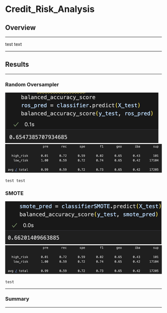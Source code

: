 # Credit_Risk_Analysis

## Overview

---

test text

---

## Results

---
### Random Oversampler
![Alt text](images/RandomOverSamplerAccuracy.png)
![Alt text](images/RandomOverSamplerClassReport.png)  

    test test












### SMOTE
![Alt text](images/SMOTEAccuracy.png)  
![Alt text](images/RandomOverSamplerClassReport.png)  

    test














---
### Summary

---
